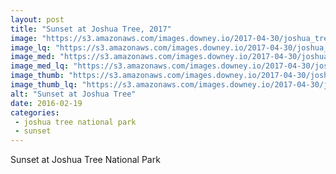 ```yaml
---
layout: post
title: "Sunset at Joshua Tree, 2017"
image: "https://s3.amazonaws.com/images.downey.io/2017-04-30/joshua_tree_sunset_1_large.jpg"
image_lq: "https://s3.amazonaws.com/images.downey.io/2017-04-30/joshua_tree_sunset_1_large_lq.jpg"
image_med: "https://s3.amazonaws.com/images.downey.io/2017-04-30/joshua_tree_sunset_1_medium.jpg"
image_med_lq: "https://s3.amazonaws.com/images.downey.io/2017-04-30/joshua_tree_sunset_1_medium_lq.jpg"
image_thumb: "https://s3.amazonaws.com/images.downey.io/2017-04-30/joshua_tree_sunset_1_thumb.jpg"
image_thumb_lq: "https://s3.amazonaws.com/images.downey.io/2017-04-30/joshua_tree_sunset_1_thumb_lq.jpg"
alt: "Sunset at Joshua Tree"
date: 2016-02-19
categories:
 - joshua tree national park
 - sunset
---
```


Sunset at Joshua Tree National Park
